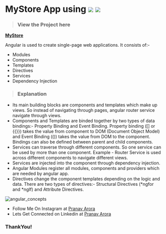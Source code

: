 # MyStore App using <img src="https://img.shields.io/badge/Angular-DD0031?style=for-the-badge&logo=angular&logoColor=white"/> <img src="https://img.shields.io/badge/TypeScript-007ACC?style=for-the-badge&logo=typescript&logoColor=white"/>

> ### View the Project here

**[MyStore](https://angular-m7v9ag.stackblitz.io)**

Angular is used to create single-page web applications. It consists of:-
* Modules
* Components
* Templates
* Directives
* Services
* Dependency Injection

> ### Explanation

* Its main building blocks are components and templates which make up views. So instead of navigating through pages, angular router service navigate through views.
* Components and Templates are binded together by two types of data bindings:- Property Binding and Event Binding. Property binding ([] or {{}}) takes the value from component to DOM (Document Object Model) and Event Binding (()) takes the value from DOM to the component. Bindings can also be defined between parent and child components.
* Services can traverse through different components. So one service can be used by more than one component. Example - Router Service is used across different components to navigate different views.
* Services are injected into the component through dependency injection.
* Angular Modules register all modules, components and providers which are needed by angular app.
* Directives change the component templates depending on the logic and data. There are two types of directives:- Structural Directives (*ngfor and *ngIf) and Attribute Directives. 

![angular_concepts](https://user-images.githubusercontent.com/48170643/126941183-e30223c1-b3b9-4aed-8f7b-0cf0074cd03e.png)


* Follow Me On Instagram at [Pranav Arora](https://www.instagram.com/arorapranav187)
* Lets Get Connected on Linkedin at [Pranav Arora](https://www.linkedin.com/in/pranav-arora-354b71bb/)


### ThankYou!
